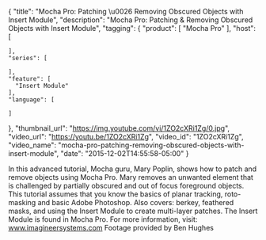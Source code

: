 {
  "title": "Mocha Pro: Patching \u0026 Removing Obscured Objects with Insert Module",
  "description": "Mocha Pro: Patching & Removing Obscured Objects with Insert Module",
  "tagging": {
    "product": [
      "Mocha Pro"
    ],
    "host": [

    ],
    "series": [

    ],
    "feature": [
      "Insert Module"
    ],
    "language": [

    ]
  },
  "thumbnail_url": "https://img.youtube.com/vi/1ZO2cXRi1Zg/0.jpg",
  "video_url": "https://youtu.be/1ZO2cXRi1Zg",
  "video_id": "1ZO2cXRi1Zg",
  "video_name": "mocha-pro-patching-removing-obscured-objects-with-insert-module",
  "date": "2015-12-02T14:55:58-05:00"
}

In this advanced tutorial, Mocha guru, Mary Poplin, shows how to patch and
remove objects using Mocha Pro. Mary removes an unwanted element that is
challenged by partially obscured and out of focus foreground objects. This
tutorial assumes that you know the basics of planar tracking, roto-masking and
basic Adobe Photoshop. Also covers: berkey, feathered masks, and using the
Insert Module to create multi-layer patches. The Insert Module is found in
Mocha Pro. For more information, visit: www.imagineersystems.com Footage
provided by Ben Hughes


